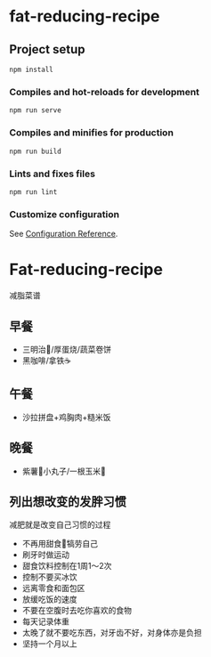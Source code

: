 # fat-reducing-recipe

## Project setup
```
npm install
```

### Compiles and hot-reloads for development
```
npm run serve
```

### Compiles and minifies for production
```
npm run build
```

### Lints and fixes files
```
npm run lint
```

### Customize configuration
See [Configuration Reference](https://cli.vuejs.org/config/).

# Fat-reducing-recipe
减脂菜谱

## 早餐

- 三明治🥪/厚蛋烧/蔬菜卷饼
- 黑咖啡/拿铁☕️

## 午餐

- 沙拉拼盘+鸡胸肉+糙米饭

## 晚餐

- 紫薯🍠小丸子/一根玉米🌽

## 列出想改变的发胖习惯

减肥就是改变自己习惯的过程

- 不再用甜食🍰犒劳自己
- 刷牙时做运动
- 甜食饮料控制在1周1～2次
- 控制不要买冰饮
- 远离零食和面包区
- 放缓吃饭的速度
- 不要在空腹时去吃你喜欢的食物
- 每天记录体重
- 太晚了就不要吃东西，对牙齿不好，对身体亦是负担
- 坚持一个月以上

